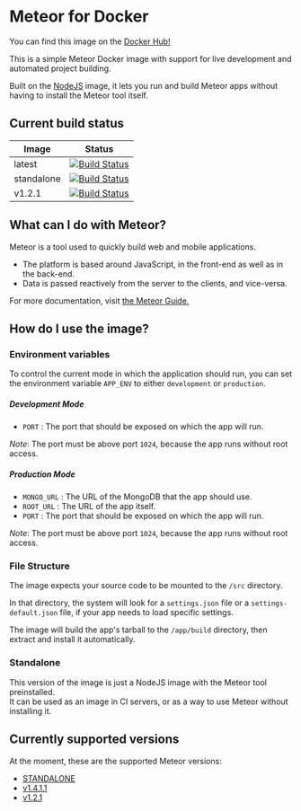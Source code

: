 Meteor for Docker
=================

You can find this image on the [Docker Hub!](https://hub.docker.com/r/larsvh/meteor/)

This is a simple Meteor Docker image with support for live development and automated project building.

Built on the [NodeJS](https://hub.docker.com/_/node/) image, it lets you run and build Meteor apps without having to install the Meteor tool itself.

## Current build status

|Image      |Status   |
|---        |---      |
|latest     |[![Build Status](https://travis-ci.org/larsvanherk/docker-meteor.svg?branch=master)](https://travis-ci.org/larsvanherk/docker-meteor)    |
|standalone |[![Build Status](https://travis-ci.org/larsvanherk/docker-meteor.svg?branch=standalone)](https://travis-ci.org/larsvanherk/docker-meteor)|
|v1.2.1     |[![Build Status](https://travis-ci.org/larsvanherk/docker-meteor.svg?branch=v1.2.1)](https://travis-ci.org/larsvanherk/docker-meteor)    |


## What can I do with Meteor?

Meteor is a tool used to quickly build web and mobile applications.

* The platform is based around JavaScript, in the front-end as well as in the back-end.  
* Data is passed reactively from the server to the clients, and vice-versa.

For more documentation, visit [the Meteor Guide.](https://guide.meteor.com/)

## How do I use the image?

### Environment variables

To control the current mode in which the application should run, you can set the
environment variable `APP_ENV` to either `development` or `production`.

##### Development Mode

* `PORT` : The port that should be exposed on which the app will run.

*Note*: The port must be above port `1024`, because the app runs without root access.

##### Production Mode

* `MONGO_URL` : The URL of the MongoDB that the app should use.
* `ROOT_URL` : The URL of the app itself.
* `PORT` : The port that should be exposed on which the app will run.

*Note*: The port must be above port `1024`, because the app runs without root access.

### File Structure

The image expects your source code to be mounted to the `/src` directory.  

In that directory, the system will look for a `settings.json` file or a `settings-default.json`
file, if your app needs to load specific settings.

The image will build the app's tarball to the `/app/build` directory, then extract and install it
automatically.

### Standalone

This version of the image is just a NodeJS image with the Meteor tool preinstalled.  
It can be used as an image in CI servers, or as a way to use Meteor without installing it.

## Currently supported versions

At the moment, these are the supported Meteor versions:

* [STANDALONE](https://github.com/larsvanherk/docker-meteor)
* [v1.4.1.1](https://github.com/larsvanherk/docker-meteor)
* [v1.2.1](https://github.com/larsvanherk/docker-meteor)
